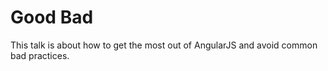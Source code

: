<A> Good
<A> Bad
================

This talk is about how to get the most out of AngularJS and avoid common bad practices.




